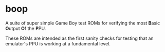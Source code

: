 # boop

A suite of super simple Game Boy test ROMs for verifying the most **B**asic **O**utput **O**f the **P**PU.

These ROMs are intended as the first sanity checks for testing that an emulator's PPU is working at a fundamental level.
